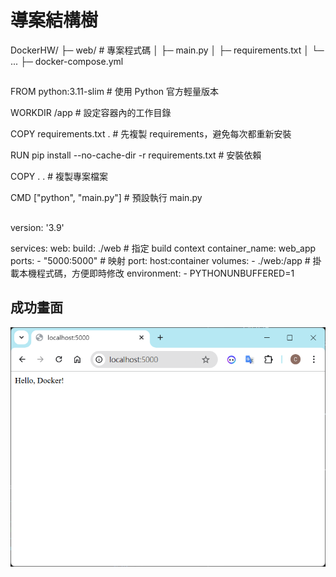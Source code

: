 # 導案結構樹

DockerHW/
├─ web/                 # 專案程式碼
│   ├─ main.py
│   ├─ requirements.txt
│   └─ ...
├─ docker-compose.yml

##

FROM python:3.11-slim       # 使用 Python 官方輕量版本

WORKDIR /app                # 設定容器內的工作目錄

COPY requirements.txt .     # 先複製 requirements，避免每次都重新安裝

RUN pip install --no-cache-dir -r requirements.txt  # 安裝依賴

COPY . .                    # 複製專案檔案

CMD ["python", "main.py"]   # 預設執行 main.py

##

version: '3.9'

services:
  web:
    build: ./web          # 指定 build context
    container_name: web_app
    ports:
      - "5000:5000"       # 映射 port: host:container
    volumes:
      - ./web:/app        # 掛載本機程式碼，方便即時修改
    environment:
      - PYTHONUNBUFFERED=1
## 成功畫面

![success](assets/image.png)
